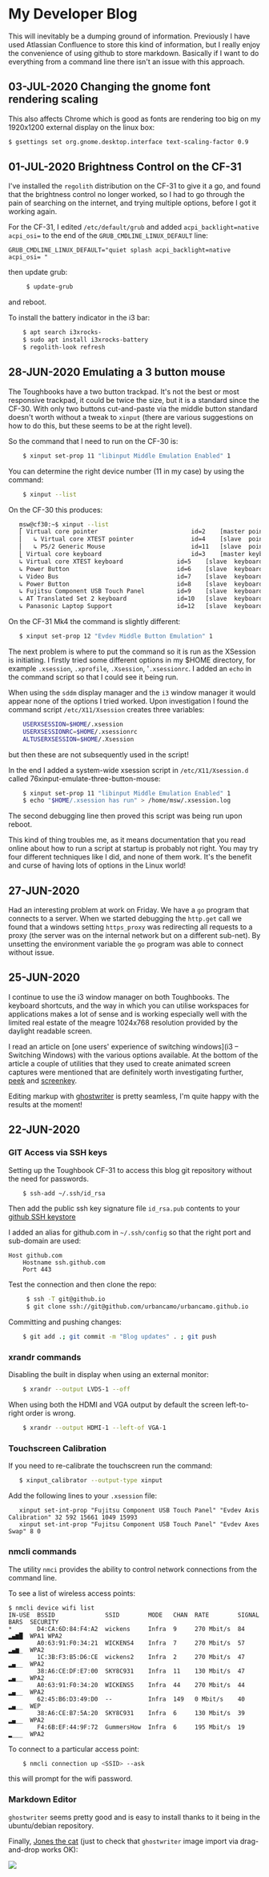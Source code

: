 # My Developer Blog

This will inevitably be a dumping ground of information. Previously I have used Atlassian Confluence to store this kind of information, but I really enjoy the convenience of using github to store markdown. Basically if I want to do everything from a command line there isn't an issue with this approach.

## 03-JUL-2020 Changing the gnome font rendering scaling

This also affects Chrome which is good as fonts are rendering too big on my 1920x1200 external display
on the linux box:

```bash
$ gsettings set org.gnome.desktop.interface text-scaling-factor 0.9
```

## 01-JUL-2020 Brightness Control on the CF-31

I've installed the `regolith` distribution on the CF-31 to give it a go, and found that the brightness control no longer
worked, so I had to go through the pain of searching on the internet, and trying multiple options, before I got it working
again.

For the CF-31, I edited `/etc/default/grub` and added `acpi_backlight=native acpi_osi=` to the end of the `GRUB_CMDLINE_LINUX_DEFAULT` line:

    GRUB_CMDLINE_LINUX_DEFAULT="quiet splash acpi_backlight=native acpi_osi= "

then update grub:

```bash
     $ update-grub
```
and reboot.

To install the battery indicator in the i3 bar:
```bash
    $ apt search i3xrocks-
    $ sudo apt install i3xrocks-battery
    $ regolith-look refresh
```
## 28-JUN-2020 Emulating a 3 button mouse

The Toughbooks have a two button trackpad. It's not the best or most responsive trackpad, it could be twice the size, but it is a standard since the CF-30. With only two buttons cut-and-paste via the middle button standard doesn't worth without a tweak to `xinput` (there are various suggestions on how to do this, but these seems to be at the right level).

So the command that I need to run on the CF-30 is:
```bash
    $ xinput set-prop 11 "libinput Middle Emulation Enabled" 1
```
You can determine the right device number (11 in my case) by using the command:
```bash
    $ xinput --list
```

On the CF-30 this produces:
```bash
   msw@cf30:~$ xinput --list
   ⎡ Virtual core pointer                          id=2    [master pointer  (3)]
   ⎜   ↳ Virtual core XTEST pointer                id=4    [slave  pointer  (2)]
   ⎜   ↳ PS/2 Generic Mouse                        id=11   [slave  pointer  (2)]
   ⎣ Virtual core keyboard                         id=3    [master keyboard (2)]
   ↳ Virtual core XTEST keyboard               id=5    [slave  keyboard (3)]
   ↳ Power Button                              id=6    [slave  keyboard (3)]
   ↳ Video Bus                                 id=7    [slave  keyboard (3)]
   ↳ Power Button                              id=8    [slave  keyboard (3)]
   ↳ Fujitsu Component USB Touch Panel         id=9    [slave  keyboard (3)]
   ↳ AT Translated Set 2 keyboard              id=10   [slave  keyboard (3)]
   ↳ Panasonic Laptop Support                  id=12   [slave  keyboard (3)]
```
On the CF-31 Mk4 the command is slightly different:
```bash
   $ xinput set-prop 12 "Evdev Middle Button Emulation" 1
```
The next problem is where to put the command so it is run as the XSession is initiating. I firstly tried some different options in my $HOME directory, for example `.xsession`, `.xprofile`, `.Xsession`, '`.xsessionrc`. I added an `echo` in the command script so that I could see it being run.

When using the `sddm` display manager and the `i3` window manager it would appear none of the options I tried worked. Upon investigation I found the command script `/etc/X11/Xsession` creates three variables:

```bash
    USERXSESSION=$HOME/.xsession
    USERXSESSIONRC=$HOME/.xsessionrc
    ALTUSERXSESSION=$HOME/.Xsession
```

but then these are not subsequently used in the script!

In the end I added a system-wide xsession script in `/etc/X11/Xsession.d` called 76xinput-emulate-three-button-mouse:
```bash
    $ xinput set-prop 11 "libinput Middle Emulation Enabled" 1
    $ echo "$HOME/.xsession has run" > /home/msw/.xsession.log
```
The second debugging line then proved this script was being run upon reboot.

This kind of thing troubles me, as it means documentation that you read online about how to run a script at startup is probably not right. You may try four different techniques like I did, and none of them work. It's the benefit and curse of having lots of options in the Linux world!

## 27-JUN-2020

Had an interesting problem at work on Friday. We have a `go` program that connects to a server. When we started debugging the `http.get` call we found that a windows setting `https_proxy` was redirecting all requests to a proxy (the server was on the internal network but on a different sub-net). By unsetting the environment variable the `go` program was able to connect without issue.

## 25-JUN-2020
I continue to use the i3 window manager on both Toughbooks. The keyboard shortcuts, and the way in which you can utilise workspaces for applications makes a lot of sense and is working especially well with the limited real estate of the meagre 1024x768 resolution provided by the daylight readable screen.

I read an article on [one users' experience of switching windows](i3 – Switching Windows) with the various options available. At the bottom of the article a couple of utilities that they used to create animated screen captures were mentioned that are definitely worth investigating further, [peek](https://github.com/phw/peek) and [screenkey](https://www.thregr.org/~wavexx/software/screenkey/).

Editing markup with [ghostwriter](https://github.com/wereturtle/ghostwriter) is pretty seamless, I'm quite happy with the results at the moment!

## 22-JUN-2020

### GIT Access via SSH keys

Setting up the Toughbook CF-31 to access this blog git repository without the need for passwords.
```bash
    $ ssh-add ~/.ssh/id_rsa
```

Then add the public ssh key signature file `id_rsa.pub` contents to your [github SSH keystore](https://github.com/settings/keys)

I added an alias for github.com in `~/.ssh/config` so that the right port and sub-domain are used:
```
Host github.com
	Hostname ssh.github.com
	Port 443
```
 
Test the connection and then clone the repo:
```bash
     $ ssh -T git@github.io
     $ git clone ssh://git@github.com/urbancamo/urbancamo.github.io
```

Committing and pushing changes:
```bash
    $ git add .; git commit -m "Blog updates" . ; git push
```

### xrandr commands

Disabling the built in display when using an external monitor:

```bash
    $ xrandr --output LVDS-1 --off
```
When using both the HDMI and VGA output by default the screen left-to-right order is wrong.
```bash
    $ xrandr --output HDMI-1 --left-of VGA-1
```

### Touchscreen Calibration

If you need to re-calibrate the touchscreen run the command:
```bash
   $ xinput_calibrator --output-type xinput
```
Add the following lines to your `.xsession` file:

```   
   xinput set-int-prop "Fujitsu Component USB Touch Panel" "Evdev Axis Calibration" 32 592 15661 1049 15993
   xinput set-int-prop "Fujitsu Component USB Touch Panel" "Evdev Axes Swap" 8 0
```

### nmcli commands
The utility `nmci` provides the ability to control network connections from the command line. 

To see a list of wireless access points:

```
$ nmcli device wifi list
IN-USE  BSSID              SSID        MODE   CHAN  RATE        SIGNAL  BARS  SECURITY  
*       D4:CA:6D:84:F4:A2  wickens     Infra  9     270 Mbit/s  84      ▂▄▆█  WPA1 WPA2 
        A0:63:91:F0:34:21  WICKENS4    Infra  7     270 Mbit/s  57      ▂▄▆_  WPA2      
        1C:3B:F3:B5:D6:CE  wickens2    Infra  2     270 Mbit/s  47      ▂▄__  WPA2      
        38:A6:CE:DF:E7:00  SKY8C931    Infra  11    130 Mbit/s  47      ▂▄__  WPA2      
        A0:63:91:F0:34:20  WICKENS5    Infra  44    270 Mbit/s  44      ▂▄__  WPA2      
        62:45:B6:D3:49:D0  --          Infra  149   0 Mbit/s    40      ▂▄__  WEP       
        38:A6:CE:B7:5A:20  SKY8C931    Infra  6     130 Mbit/s  39      ▂▄__  WPA2      
        F4:6B:EF:44:9F:72  GummersHow  Infra  6     195 Mbit/s  19      ▂___  WPA2      

```

To connect to a particular access point:
```bash
    $ nmcli connection up <SSID> --ask
```
this will prompt for the wifi password.

### Markdown Editor

`ghostwriter` seems pretty good and is easy to install thanks to it being in the ubuntu/debian repository.

Finally, [Jones the cat](https://avp.fandom.com/wiki/Jones_(cat)) (just to check that `ghostwriter` image import via drag-and-drop works OK):

![](jones.png)

